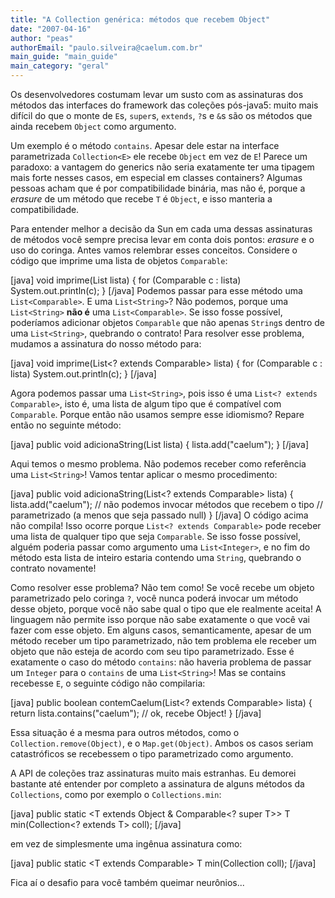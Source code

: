 ```yaml
---
title: "A Collection genérica: métodos que recebem Object"
date: "2007-04-16"
author: "peas"
authorEmail: "paulo.silveira@caelum.com.br"
main_guide: "main_guide"
main_category: "geral"
---
```


Os desenvolvedores costumam levar um susto com as assinaturas dos métodos das interfaces do framework das coleções pós-java5: muito mais difícil do que o monte de `E`s, `super`s, `extends`, `?`s e `&`s são os métodos que ainda recebem `Object` como argumento.

Um exemplo é o método `contains`. Apesar dele estar na interface parametrizada `Collection<E>` ele recebe `Object` em vez de `E`! Parece um paradoxo: a vantagem do generics não seria exatamente ter uma tipagem mais forte nesses casos, em especial em classes containers? Algumas pessoas acham que é por compatibilidade binária, mas não é, porque a _erasure_ de um método que recebe `T` é `Object`, e isso manteria a compatibilidade.

Para entender melhor a decisão da Sun em cada uma dessas assinaturas de métodos você sempre precisa levar em conta dois pontos: _erasure_ e o uso do coringa. Antes vamos relembrar esses conceitos. Considere o código que imprime uma lista de objetos `Comparable`:

\[java\] void imprime(List<Comparable> lista) { for (Comparable c : lista) System.out.println(c); } \[/java\] Podemos passar para esse método uma `List<Comparable>`. E uma `List<String>`? Não podemos, porque uma `List<String>` **não é** uma `List<Comparable>`. Se isso fosse possível, poderíamos adicionar objetos `Comparable` que não apenas `String`s dentro de uma `List<String>`, quebrando o contrato! Para resolver esse problema, mudamos a assinatura do nosso método para:

\[java\] void imprime(List<? extends Comparable> lista) { for (Comparable c : lista) System.out.println(c); } \[/java\]

Agora podemos passar uma `List<String>`, pois isso é uma `List<? extends Comparable>`, isto é, uma lista de algum tipo que é compatível com `Comparable`. Porque então não usamos sempre esse idiomismo? Repare então no seguinte método:

\[java\] public void adicionaString(List<Comparable> lista) { lista.add("caelum"); } \[/java\]

Aqui temos o mesmo problema. Não podemos receber como referência uma `List<String>`! Vamos tentar aplicar o mesmo procedimento:

\[java\] public void adicionaString(List<? extends Comparable> lista) { lista.add("caelum"); // não podemos invocar métodos que recebem o tipo // parametrizado (a menos que seja passado null) } \[/java\] O código acima não compila! Isso ocorre porque `List<? extends Comparable>` pode receber uma lista de qualquer tipo que seja `Comparable`. Se isso fosse possível, alguém poderia passar como argumento uma `List<Integer>`, e no fim do método esta lista de inteiro estaria contendo uma `String`, quebrando o contrato novamente!

Como resolver esse problema? Não tem como! Se você recebe um objeto parametrizado pelo coringa `?`, você nunca poderá invocar um método desse objeto, porque você não sabe qual o tipo que ele realmente aceita! A linguagem não permite isso porque não sabe exatamente o que você vai fazer com esse objeto. Em alguns casos, semanticamente, apesar de um método receber um tipo parametrizado, não tem problema ele receber um objeto que não esteja de acordo com seu tipo parametrizado. Esse é exatamente o caso do método `contains`: não haveria problema de passar um `Integer` para o `contains` de uma `List<String>`! Mas se contains recebesse `E`, o seguinte código não compilaria:

\[java\] public boolean contemCaelum(List<? extends Comparable> lista) { return lista.contains("caelum"); // ok, recebe Object! } \[/java\]

Essa situação é a mesma para outros métodos, como o `Collection.remove(Object)`, e o `Map.get(Object)`. Ambos os casos seriam catastróficos se recebessem o tipo parametrizado como argumento.

A API de coleções traz assinaturas muito mais estranhas. Eu demorei bastante até entender por completo a assinatura de alguns métodos da `Collections`, como por exemplo o `Collections.min`:

\[java\] public static <T extends Object & Comparable<? super T>> T min(Collection<? extends T> coll); \[/java\]

em vez de simplesmente uma ingênua assinatura como:

\[java\] public static <T extends Comparable<T>> T min(Collection<T> coll); \[/java\]

Fica aí o desafio para você também queimar neurônios...
